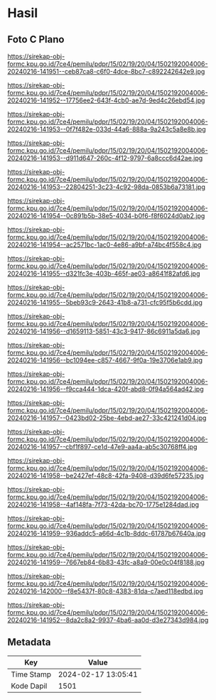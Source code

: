 # Hasil

## Foto C Plano

https://sirekap-obj-formc.kpu.go.id/7ce4/pemilu/pdpr/15/02/19/20/04/1502192004006-20240216-141951--ceb87ca8-c6f0-4dce-8bc7-c892242642e9.jpg

https://sirekap-obj-formc.kpu.go.id/7ce4/pemilu/pdpr/15/02/19/20/04/1502192004006-20240216-141952--17756ee2-643f-4cb0-ae7d-9ed4c26ebd54.jpg

https://sirekap-obj-formc.kpu.go.id/7ce4/pemilu/pdpr/15/02/19/20/04/1502192004006-20240216-141953--0f7f482e-033d-44a6-888a-9a243c5a8e8b.jpg

https://sirekap-obj-formc.kpu.go.id/7ce4/pemilu/pdpr/15/02/19/20/04/1502192004006-20240216-141953--d911d647-260c-4f12-9797-6a8ccc6d42ae.jpg

https://sirekap-obj-formc.kpu.go.id/7ce4/pemilu/pdpr/15/02/19/20/04/1502192004006-20240216-141953--22804251-3c23-4c92-98da-0853b6a73181.jpg

https://sirekap-obj-formc.kpu.go.id/7ce4/pemilu/pdpr/15/02/19/20/04/1502192004006-20240216-141954--0c891b5b-38e5-4034-b0f6-f8f6024d0ab2.jpg

https://sirekap-obj-formc.kpu.go.id/7ce4/pemilu/pdpr/15/02/19/20/04/1502192004006-20240216-141954--ac2571bc-1ac0-4e86-a9bf-a74bc4f558c4.jpg

https://sirekap-obj-formc.kpu.go.id/7ce4/pemilu/pdpr/15/02/19/20/04/1502192004006-20240216-141955--d321fc3e-403b-465f-ae03-a8641f82afd6.jpg

https://sirekap-obj-formc.kpu.go.id/7ce4/pemilu/pdpr/15/02/19/20/04/1502192004006-20240216-141955--5beb93c9-2643-41b8-a731-cfc95f5b6cdd.jpg

https://sirekap-obj-formc.kpu.go.id/7ce4/pemilu/pdpr/15/02/19/20/04/1502192004006-20240216-141956--d1659113-5851-43c3-9417-86c6911a5da6.jpg

https://sirekap-obj-formc.kpu.go.id/7ce4/pemilu/pdpr/15/02/19/20/04/1502192004006-20240216-141956--bc1094ee-c857-4667-9f0a-19e3706e1ab9.jpg

https://sirekap-obj-formc.kpu.go.id/7ce4/pemilu/pdpr/15/02/19/20/04/1502192004006-20240216-141956--f9cca444-1dca-420f-abd8-0f94a564ad42.jpg

https://sirekap-obj-formc.kpu.go.id/7ce4/pemilu/pdpr/15/02/19/20/04/1502192004006-20240216-141957--0423bd02-25be-4ebd-ae27-33c421241d04.jpg

https://sirekap-obj-formc.kpu.go.id/7ce4/pemilu/pdpr/15/02/19/20/04/1502192004006-20240216-141957--cbf1f897-ce1d-47e9-aa4a-ab5c30768ff4.jpg

https://sirekap-obj-formc.kpu.go.id/7ce4/pemilu/pdpr/15/02/19/20/04/1502192004006-20240216-141958--be2427ef-48c8-42fa-9408-d39d6fe57235.jpg

https://sirekap-obj-formc.kpu.go.id/7ce4/pemilu/pdpr/15/02/19/20/04/1502192004006-20240216-141958--4af148fa-7f73-42da-bc70-1775e1284dad.jpg

https://sirekap-obj-formc.kpu.go.id/7ce4/pemilu/pdpr/15/02/19/20/04/1502192004006-20240216-141959--936addc5-a66d-4c1b-8ddc-61787b67640a.jpg

https://sirekap-obj-formc.kpu.go.id/7ce4/pemilu/pdpr/15/02/19/20/04/1502192004006-20240216-141959--7667eb84-6b83-43fc-a8a9-00e0c04f8188.jpg

https://sirekap-obj-formc.kpu.go.id/7ce4/pemilu/pdpr/15/02/19/20/04/1502192004006-20240216-142000--f8e5437f-80c8-4383-81da-c7aed118edbd.jpg

https://sirekap-obj-formc.kpu.go.id/7ce4/pemilu/pdpr/15/02/19/20/04/1502192004006-20240216-141952--8da2c8a2-9937-4ba6-aa0d-d3e27343d984.jpg


## Metadata

| Key        | Value               |
| ---------- | ------------------- |
| Time Stamp | 2024-02-17 13:05:41 |
| Kode Dapil | 1501                |



